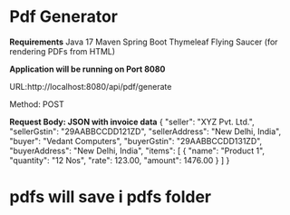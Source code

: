 # Pdf Generator

**Requirements**
Java 17
Maven
Spring Boot
Thymeleaf
Flying Saucer (for rendering PDFs from HTML)

**Application will be running on Port 8080**

URL:http://localhost:8080/api/pdf/generate

Method: POST

**Request Body: JSON with invoice data**
{
  "seller": "XYZ Pvt. Ltd.",
  "sellerGstin": "29AABBCCDD121ZD",
  "sellerAddress": "New Delhi, India",
  "buyer": "Vedant Computers",
  "buyerGstin": "29AABBCCDD131ZD",
  "buyerAddress": "New Delhi, India",
  "items": [
    {
      "name": "Product 1",
      "quantity": "12 Nos",
      "rate": 123.00,
      "amount": 1476.00
    }
  ]
}

# pdfs will save i pdfs folder 
